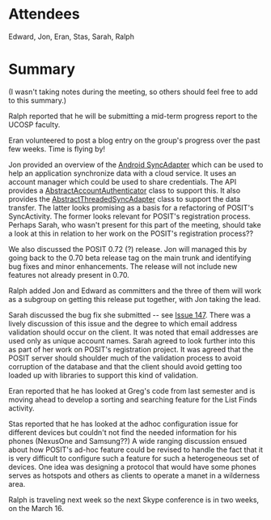 # Attendees #

Edward, Jon, Eran, Stas, Sarah, Ralph


# Summary #

(I wasn't taking notes during the meeting, so others should feel free to add to this summary.)

Ralph reported that he will be submitting a mid-term progress report to the UCOSP faculty.

Eran volunteered to post a blog entry on the group's progress over the past few weeks. Time is flying by!

Jon provided an overview of the [Android SyncAdapter](http://developer.android.com/resources/samples/SampleSyncAdapter/index.html) which can be used to help an application synchronize data with a cloud service.  It uses an account manager which could be used to share credentials. The API provides a [AbstractAccountAuthenticator](http://developer.android.com/reference/android/accounts/AbstractAccountAuthenticator.html) class to support this.  It also provides the [AbstractThreadedSyncAdapter](http://developer.android.com/reference/android/content/AbstractThreadedSyncAdapter.html) class to support the data transfer.  The latter looks promising as a basis for a refactoring of POSIT's SyncActivity.  The former looks relevant for POSIT's registration process.  Perhaps Sarah, who wasn't present for this part of the meeting, should take a look at this in relation to her work on the POSIT's registration process??

We also discussed the POSIT 0.72 (?) release.  Jon will managed this by going back to the 0.70 beta release tag on the main trunk and identifying bug fixes and minor enhancements.  The release will not include new features not already present in 0.70.

Ralph added Jon and Edward as committers and the three of them will work as a subgroup on getting this release put together, with Jon taking the lead.

Sarah discussed the bug fix she submitted -- see [Issue 147](http://code.google.com/p/posit-mobile/issues/detail?id=146&colspec=ID%20Date%20Type%20Status%20Priority%20Difficulty%20Owner%20Summary). There was a lively discussion of this issue and the degree to which email address validation should occur on the client.  It was noted that email addresses are used only as unique account names.  Sarah agreed to look further into this as part of her work on POSIT's registration project.  It was agreed that the POSIT server should shoulder much of the validation process to avoid corruption of the database and that the client should avoid getting too loaded up with libraries to support this kind of validation.

Eran reported that he has looked at Greg's code from last semester and is moving ahead to develop a sorting and searching feature for the List Finds activity.


Stas reported that he has looked at the adhoc configuration issue for different devices but couldn't not find the needed information for his phones (NexusOne and Samsung??) A wide ranging discussion ensued about how POSIT's ad-hoc feature could be revised to handle the fact that it is very difficult to configure such a feature for such a heterogeneous set of devices.  One idea was designing a protocol that would have some phones serves as hotspots and others as clients to operate a manet in a wilderness area.

Ralph is traveling next week so the next Skype conference is in two weeks, on the March 16.